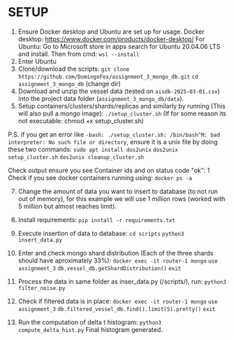 
# SETUP

1. Ensure Docker desktop and Ubuntu are set up for usage.
Docker desktop: https://www.docker.com/products/docker-desktop/
For Ubuntu: Go to Microsoft store in apps search for Ubuntu 20.04.06 LTS and install. Then from cmd: `wsl --install`
2. Enter Ubuntu
3. Clone/download the scripts:
`git clone https://github.com/DomingoFox/assignment_3_mongo_db.git`
`cd assignment_3_mongo_db` (change dir)
4. Download and unzip the vessel data (tested on `aisdk-2025-03-01.csv`) into the project data folder (`assignment_3_mongo_db/data`).
5. Setup containers/clusters/shards/replicas and similarly by running (This will also pull a mongo image):
`./setup_cluster.sh` (If for some reason its not executable: chmod +x setup_cluster.sh)

P.S. if you get an error like `-bash: ./setup_cluster.sh: /bin/bash^M: bad interpreter: No such file or directory`, ensure it is a unix file by doing these two commands:
`sudo apt install dos2unix`
`dos2unix setup_cluster.sh`
`dos2unix cleanup_cluster.sh`

Check output ensure you see Container ids and on status code "ok": 1
Check if you see docker containers running using: `docker ps -a`

7. Change the amount of data you want to insert to database (to not run out of memory), for this example we will use 1 million rows (worked with 5 million but almost reaches limit).

8. Install requirements:
`pip install -r requirements.txt`
9. Execute insertion of data to database:
`cd scripts`
`python3 insert_data.py`

10. Enter and check mongo shard distribution (Each of the three shards should have aproximately 33%):
`docker exec -it router-1 mongo`
`use assignment_3`
`db.vessel_db.getShardDistribution()`
`exit`

11. Process the data in same folder as inser_data.py (/scripts/), run:
`python3 filter_noise.py`

12. Check if filtered data is in place:
`docker exec -it router-1 mongo`
`use assignment_3`
`db.filtered_vessel_db.find().limit(5).pretty()`
`exit`

13. Run the computation of delta t histogram:
`python3 compute_delta_hist.py`
Final histogram generated.
